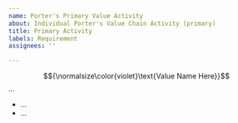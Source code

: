 ```yaml
---
name: Porter's Primary Value Activity
about: Individual Porter's Value Chain Activity (primary)
title: Primary Activity
labels: Requirement
assignees: ''

---
```


$${\normalsize\color{violet}\text{Value Name Here}}$$  <em> ... </em>

* ...
* ...
